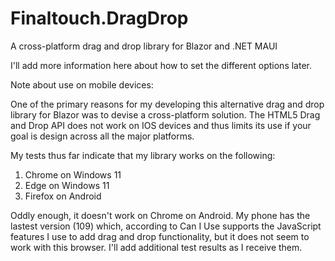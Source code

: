 # Finaltouch.DragDrop
A cross-platform drag and drop library for Blazor and .NET MAUI

I'll add more information here about how to set the different options later.  

Note about use on mobile devices:

One of the primary reasons for my developing this alternative drag and drop library for Blazor was to devise a cross-platform solution.  The HTML5 
Drag and Drop API does not work on IOS devices and thus limits its use if your goal is design across all the major platforms.  

My tests thus far indicate that my library works on the following:

1.  Chrome on Windows 11
2.  Edge on Windows 11
3.  Firefox on Android

Oddly enough, it doesn't work on Chrome on Android.  My phone has the lastest version (109) which, according to Can I Use supports the JavaScript features
I use to add drag and drop functionality, but it does not seem to work with this browser.  I'll add additional test results as I receive them.
